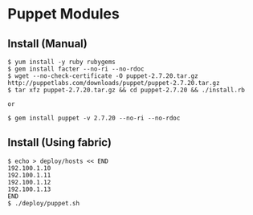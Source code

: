 # Puppet Modules

## Install (Manual)

```
$ yum install -y ruby rubygems
$ gem install facter --no-ri --no-rdoc
$ wget --no-check-certificate -O puppet-2.7.20.tar.gz http://puppetlabs.com/downloads/puppet/puppet-2.7.20.tar.gz
$ tar xfz puppet-2.7.20.tar.gz && cd puppet-2.7.20 && ./install.rb

or

$ gem install puppet -v 2.7.20 --no-ri --no-rdoc
```

## Install (Using fabric)

```
$ echo > deploy/hosts << END
192.100.1.10
192.100.1.11
192.100.1.12
192.100.1.13
END
$ ./deploy/puppet.sh
```
